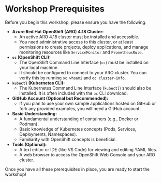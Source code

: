 # Workshop Prerequisites

Before you begin this workshop, please ensure you have the following:

* **Azure Red Hat OpenShift (ARO) 4.18 Cluster:**
    * An active ARO 4.18 cluster must be installed and accessible.
    * You need administrative access to this cluster, or at least permissions to create projects, deploy applications, and manage monitoring resources like `ServiceMonitor` and `PrometheusRule`.
* **`oc` (OpenShift CLI):**
    * The OpenShift Command Line Interface (`oc`) must be installed on your local machine.
    * It should be configured to connect to your ARO cluster. You can verify this by running `oc whoami` and `oc cluster-info`.
* **`kubectl` (Kubernetes CLI):**
    * The Kubernetes Command Line Interface (`kubectl`) should also be installed. It is often included with the `oc` CLI download.
* **GitHub Account (Optional but Recommended):**
    * If you plan to use your own sample applications hosted on GitHub or fork any provided examples, you will need a GitHub account.
* **Basic Understanding:**
    * A fundamental understanding of containers (e.g., Docker or Podman).
    * Basic knowledge of Kubernetes concepts (Pods, Services, Deployments, Namespaces).
    * Familiarity with OpenShift concepts is beneficial.
* **Tools (Optional):**
    * A text editor or IDE (like VS Code) for viewing and editing YAML files.
    * A web browser to access the OpenShift Web Console and your ARO cluster.

Once you have all these prerequisites in place, you are ready to start the workshop!
